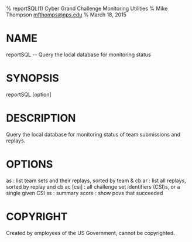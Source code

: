 % reportSQL(1) Cyber Grand Challenge Monitoring Utilities
% Mike Thompson <mfthomps@nps.edu>
% March 18, 2015
# NAME

reportSQL -- Query the local database for monitoring status 

# SYNOPSIS

reportSQL [option]

# DESCRIPTION

Query the local database for monitoring status of team submissions
and replays.  

# OPTIONS
as
:   list team sets and their replays, sorted by team & cb
ar
:   list all replays, sorted by replay and cb
ac [csi]
:   all challenge set identifiers (CSI)s, or a single given CSI
ss
:   summary
score
:   show povs that succeeded

# COPYRIGHT
Created by employees of the US Government, cannot be copyrighted.

